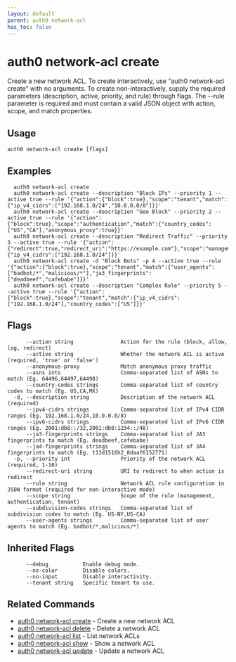 ```yaml
---
layout: default
parent: auth0 network-acl
has_toc: false
---
```

# auth0 network-acl create

Create a new network ACL.
To create interactively, use "auth0 network-acl create" with no arguments.
To create non-interactively, supply the required parameters (description, active, priority, and rule) through flags.
The --rule parameter is required and must contain a valid JSON object with action, scope, and match properties.

## Usage
```
auth0 network-acl create [flags]
```

## Examples

```
  auth0 network-acl create
  auth0 network-acl create --description "Block IPs" --priority 1 --active true --rule '{"action":{"block":true},"scope":"tenant","match":{"ip_v4_cidrs":["192.168.1.0/24","10.0.0.0/8"]}}'
  auth0 network-acl create --description "Geo Block" --priority 2 --active true --rule '{"action":{"block":true},"scope":"authentication","match":{"country_codes":["US","CA"],"anonymous_proxy":true}}'
  auth0 network-acl create --description "Redirect Traffic" --priority 3 --active true --rule '{"action":{"redirect":true,"redirect_uri":"https://example.com"},"scope":"management","match":{"ip_v4_cidrs":["192.168.1.0/24"]}}'
  auth0 network-acl create -d "Block Bots" -p 4 --active true --rule '{"action":{"block":true},"scope":"tenant","match":{"user_agents":["badbot/*","malicious/*"],"ja3_fingerprints":["deadbeef","cafebabe"]}}'
  auth0 network-acl create --description "Complex Rule" --priority 5 --active true --rule '{"action":{"block":true},"scope":"tenant","match":{"ip_v4_cidrs":["192.168.1.0/24"],"country_codes":["US"]}}'
```


## Flags

```
      --action string               Action for the rule (block, allow, log, redirect)
      --active string               Whether the network ACL is active (required, 'true' or 'false')
      --anonymous-proxy             Match anonymous proxy traffic
      --asns ints                   Comma-separated list of ASNs to match (Eg. 64496,64497,64498)
      --country-codes strings       Comma-separated list of country codes to match (Eg. US,CA,MX)
  -d, --description string          Description of the network ACL (required)
      --ipv4-cidrs strings          Comma-separated list of IPv4 CIDR ranges (Eg. 192.168.1.0/24,10.0.0.0/8)
      --ipv6-cidrs strings          Comma-separated list of IPv6 CIDR ranges (Eg. 2001:db8::/32,2001:db8:1234::/48)
      --ja3-fingerprints strings    Comma-separated list of JA3 fingerprints to match (Eg. deadbeef,cafebabe)
      --ja4-fingerprints strings    Comma-separated list of JA4 fingerprints to match (Eg. t13d1516h2_8daaf6152771)
  -p, --priority int                Priority of the network ACL (required, 1-10)
      --redirect-uri string         URI to redirect to when action is redirect
      --rule string                 Network ACL rule configuration in JSON format (required for non-interactive mode)
      --scope string                Scope of the rule (management, authentication, tenant)
      --subdivision-codes strings   Comma-separated list of subdivision codes to match (Eg. US-NY,US-CA)
      --user-agents strings         Comma-separated list of user agents to match (Eg. badbot/*,malicious/*)
```


## Inherited Flags

```
      --debug           Enable debug mode.
      --no-color        Disable colors.
      --no-input        Disable interactivity.
      --tenant string   Specific tenant to use.
```


## Related Commands

- [auth0 network-acl create](auth0_network-acl_create.md) - Create a new network ACL
- [auth0 network-acl delete](auth0_network-acl_delete.md) - Delete a network ACL
- [auth0 network-acl list](auth0_network-acl_list.md) - List network ACLs
- [auth0 network-acl show](auth0_network-acl_show.md) - Show a network ACL
- [auth0 network-acl update](auth0_network-acl_update.md) - Update a network ACL


